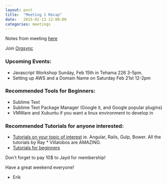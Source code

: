```yaml
---
layout: post
title:  "Meeting 1 Recap"
date:   2015-02-13 12:00:00
categories: meetings
---
```


Notes from meeting [here](https://docs.google.com/presentation/d/1Z627glOt3nk0BMNHNHeDAjkRJEAL_3bvGgdJvm4SazE/edit?usp=sharing)

Join [Orgsync](https://orgsync.com/76262/groups)

### Upcoming Events:
* Javascript Workshop Sunday, Feb 15th in Tehama 226 3-5pm.
* Setting up AWS and a Domain Name on Saturday Feb 21st 12-2pm

### Recommended Tools for Beginners:
* Sublime Text
* Sublime Text Package Manager (Google it, and Google popular plugins)
* VMWare and Xubuntu if you want a linux environment to develop in

### Recommended Tutorials for anyone interested:
* [Tutorials on your topic of interest](http://www.lynda.com/) ie. Angular, Rails, Gulp, Bower. All the tutorials by Ray * Villalobos are AMAZING.
* [Tutorials for beginners](https://dash.generalassemb.ly/)

Don't forget to pay 10$ to Jayd for membership!

Have a great weekend everyone!  
- Erik
